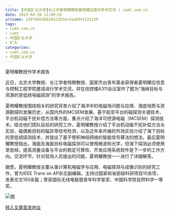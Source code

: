 ```yaml
---
title: [中国矿业大学]长江学者特聘教授夏明耀应邀作学术交流 | cumt.com.cn
date: 2019-04-28 13:09:32
urlname: 134f4bb3b824a1202eca1a0343125139
tags: 
- cumt.com.cn
- cumt
- 中国矿业大学
- 矿大
categories:
- cumt.com.cn
- 中国矿业大学
---
```


夏明耀教授作学术报告

近日，北京大学教授、长江学者特聘教授、国家杰出青年基金获得者夏明耀应信息与控制工程学院邀请进行学术交流，并在信控楼A311会议室作了题为“海峡目标与资源的至低频电磁探测”的学术报告。

夏明耀教授围绕相关的研究背景介绍了海洋中的电磁场问题与应用、海底地质与资源勘探的发展历史，从国内外的MCSEM发展、基于航空平台的磁探测关键技术、平台机动磁干扰补偿方法等方面，重点介绍了海洋可控源电磁（MCSEM）探测技术。结合他们团队目前的研究工作，夏明耀教授介绍了平台机动磁干扰补偿方法与实验、磁偶极目标的磁异常信号检测，以及近年来开展的外场实验介绍了海下目标的至低频探测技术，并提出了基于卷积神经网络的智能信号算法的想法。最后夏明耀教授指出，海面及海面目标电磁探测可以使用微波和光学，但海下探测必须使用至低频，提高测量设备与平台的稳定可靠性、开发应用系统软件是下一步的工作方向。交流环节，针对现场人员提出的问题，夏明耀教授一一进行了详细解答。

据悉，夏明耀教授主要从事计算机电磁学与应用、电磁探测与成像识别的研究工作，曾为IEEE Trans on AP杂志副编辑，主持过国家和省部级科研项目10余项，发表论文150余篇；曾获国际无线电联盟青年科学家奖、中国科学院自然科学一等奖。

![图](http://xwzx.cumt.edu.cn/_upload/article/images/04/e1/efa6cdc54ebf8eba75428eea3b50/5664c9e4-cfb4-40de-866b-c80d9132867c.jpg)

[转入文章首发地址](http://xwzx.cumt.edu.cn/e8/a5/c513a518309/page.htm)